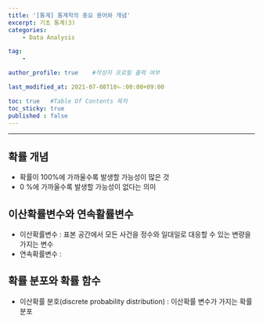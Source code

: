 ```yaml
---
title: '[통계] 통계학의 중요 용어와 개념'
excerpt: 기초 통계(3)
categories:
    - Data Analysis

tag:
    - 

author_profile: true    #작성자 프로필 출력 여부

last_modified_at: 2021-07-08T10ㄴ:00:00+09:00

toc: true   #Table Of Contents 목차 
toc_sticky: true
published : false
---
```


---

## 확률 개념
- 확률이 100%에 가까울수록 발생할 가능성이 많은 것 
- 0 %에 가까울수록 발생할 가능성이 없다는 의미


## 이산확률변수와 연속활률변수
- 이산확률변수 : 표본 공간에서 모든 사건을 정수와 일대일로 대응할 수 있는 변량을 가지는 변수
- 연속확률변수 : 

## 확률 분포와 확률 함수
- 이산확률 분호(discrete probability distribution) : 이산확률 변수가 가지는 확률 분포